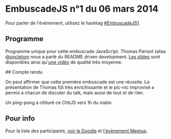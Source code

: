 <!--VarStream
title=EmbuscadeJS #1
description=Découvrez le contenu de la première embuscade JavaScript de notre\
 groupe avec la présentation de Thomas Parisot.
published=2014-03-06 19:00:00
keywords.+=README
keywords.+=driven
keywords.+=development
lang=fr
location=FR
-->

# EmbuscadeJS n°1 du 06 mars 2014

Pour parler de l'évènement, utilisez le hashtag
 [#EmbuscadeJS1](https://twitter.com/search?q=%23EmbuscadeJS1&src=hash).

## Programme

Programme unique pour cette embuscade JavaScript. Thomas Parisot (alias
 [@oncletom](https://twitter.com/oncletom) nous a parlé du README driven
 development. [Les slides](https://oncletom.io/talks/2014/chtijs/) sont
 disponibles ainsi qu'[une vidéo](https://www.youtube.com/watch?v=a51F4AfUDCA)
 de qualité très moyenne.

## Compte rendu

On peut affirmer que cette première embuscade est une réussite. La présentation
 de Thomas fût très enrichissante et le pic-nic improvisé a permis à chacun de
 discuter du talk, mais aussi de tout et de rien.

Un ping-pong a clôturé ce ChtiJS vers 1h du matin.

## Pour info

Pour la liste des participants,
 [voir le Doodle](http://doodle.com/vfveahm5hgi5dmqc) et
 [l'évènement Meetup](http://www.meetup.com/FranceJS/events/168885592/).

